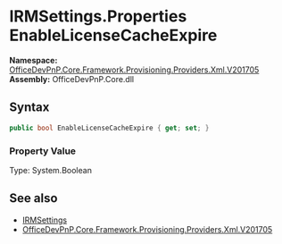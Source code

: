 # IRMSettings.Properties EnableLicenseCacheExpire
  

**Namespace:** [OfficeDevPnP.Core.Framework.Provisioning.Providers.Xml.V201705](OfficeDevPnP.Core.Framework.Provisioning.Providers.Xml.V201705.md)  
**Assembly:** OfficeDevPnP.Core.dll  
## Syntax
```C#
public bool EnableLicenseCacheExpire { get; set; }
```

### Property Value
Type: System.Boolean  

## See also
- [IRMSettings](OfficeDevPnP.Core.Framework.Provisioning.Providers.Xml.V201705.IRMSettings.md) 
- [OfficeDevPnP.Core.Framework.Provisioning.Providers.Xml.V201705](OfficeDevPnP.Core.Framework.Provisioning.Providers.Xml.V201705.md) 
